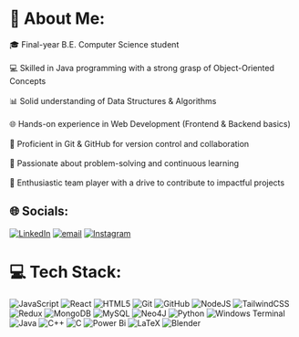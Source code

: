 # 💫 About Me:
🎓 Final-year B.E. Computer Science student<br><br>💻 Skilled in Java programming with a strong grasp of Object-Oriented Concepts<br><br>📊 Solid understanding of Data Structures & Algorithms<br><br>🌐 Hands-on experience in Web Development (Frontend & Backend basics)<br><br>🔧 Proficient in Git & GitHub for version control and collaboration<br><br>🚀 Passionate about problem-solving and continuous learning<br><br>🤝 Enthusiastic team player with a drive to contribute to impactful projects


## 🌐 Socials:
 [![LinkedIn](https://img.shields.io/badge/LinkedIn-%230077B5.svg?logo=linkedin&logoColor=white)]([https://linkedin.com/in/NitheshBNaik](https://www.linkedin.com/in/nithesh-b-naik-a75621291/)) [![email](https://img.shields.io/badge/Email-D14836?logo=gmail&logoColor=white)](mailto:nitheshbnaik@gmail.com) [![Instagram](https://img.shields.io/badge/Instagram-%23E4405F.svg?logo=Instagram&logoColor=white)](https://instagram.com/ntsh.mp4)

# 💻 Tech Stack:
![JavaScript](https://img.shields.io/badge/javascript-%23323330.svg?style=plastic&logo=javascript&logoColor=%23F7DF1E) ![React](https://img.shields.io/badge/react-%2320232a.svg?style=plastic&logo=react&logoColor=%2361DAFB) ![HTML5](https://img.shields.io/badge/html5-%23E34F26.svg?style=plastic&logo=html5&logoColor=white) ![Git](https://img.shields.io/badge/git-%23F05033.svg?style=plastic&logo=git&logoColor=white) ![GitHub](https://img.shields.io/badge/github-%23121011.svg?style=plastic&logo=github&logoColor=white) ![NodeJS](https://img.shields.io/badge/node.js-6DA55F?style=plastic&logo=node.js&logoColor=white) ![TailwindCSS](https://img.shields.io/badge/tailwindcss-%2338B2AC.svg?style=plastic&logo=tailwind-css&logoColor=white) ![Redux](https://img.shields.io/badge/redux-%23593d88.svg?style=plastic&logo=redux&logoColor=white) ![MongoDB](https://img.shields.io/badge/MongoDB-%234ea94b.svg?style=plastic&logo=mongodb&logoColor=white) ![MySQL](https://img.shields.io/badge/mysql-4479A1.svg?style=plastic&logo=mysql&logoColor=white) ![Neo4J](https://img.shields.io/badge/Neo4j-008CC1?style=plastic&logo=neo4j&logoColor=white) ![Python](https://img.shields.io/badge/python-3670A0?style=plastic&logo=python&logoColor=ffdd54) ![Windows Terminal](https://img.shields.io/badge/Windows%20Terminal-%234D4D4D.svg?style=plastic&logo=windows-terminal&logoColor=white) ![Java](https://img.shields.io/badge/java-%23ED8B00.svg?style=plastic&logo=openjdk&logoColor=white) ![C++](https://img.shields.io/badge/c++-%2300599C.svg?style=plastic&logo=c%2B%2B&logoColor=white) ![C](https://img.shields.io/badge/c-%2300599C.svg?style=plastic&logo=c&logoColor=white) ![Power Bi](https://img.shields.io/badge/power_bi-F2C811?style=plastic&logo=powerbi&logoColor=black) ![LaTeX](https://img.shields.io/badge/latex-%23008080.svg?style=plastic&logo=latex&logoColor=white) ![Blender](https://img.shields.io/badge/blender-%23F5792A.svg?style=plastic&logo=blender&logoColor=white)
